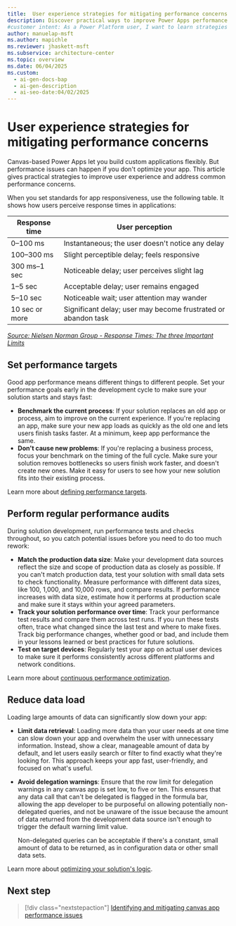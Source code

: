 ```yaml
---
title:  User experience strategies for mitigating performance concerns
description: Discover practical ways to improve Power Apps performance and keep your apps responsive. Learn how to set targets and optimize data.
#customer intent: As a Power Platform user, I want to learn strategies to improve app performance so that my apps stay responsive and users have a better experience.
author: manuelap-msft
ms.author: mapichle
ms.reviewer: jhaskett-msft
ms.subservice: architecture-center
ms.topic: overview
ms.date: 06/04/2025
ms.custom:
  - ai-gen-docs-bap
  - ai-gen-description
  - ai-seo-date:04/02/2025
---
```

# User experience strategies for mitigating performance concerns

Canvas-based Power Apps let you build custom applications flexibly. But performance issues can happen if you don't optimize your app. This article gives practical strategies to improve user experience and address common performance concerns.

When you set standards for app responsiveness, use the following table. It shows how users perceive response times in applications:

| Response time | User perception                             |
|---------------|---------------------------------------------|
| 0–100 ms      | Instantaneous; the user doesn't notice any delay      |
| 100–300 ms    | Slight perceptible delay; feels responsive  |
| 300 ms–1 sec  | Noticeable delay; user perceives slight lag |
| 1–5 sec       | Acceptable delay; user remains engaged      |
| 5–10 sec      | Noticeable wait; user attention may wander  |
| 10 sec or more| Significant delay; user may become frustrated or abandon task |

*[Source: Nielsen Norman Group - Response Times: The three Important Limits](https://www.nngroup.com/articles/response-times-3-important-limits/)*

## Set performance targets

Good app performance means different things to different people. Set your performance goals early in the development cycle to make sure your solution starts and stays fast:

- **Benchmark the current process**: If your solution replaces an old app or process, aim to improve on the current experience. If you're replacing an app, make sure your new app loads as quickly as the old one and lets users finish tasks faster. At a minimum, keep app performance the same.
- **Don't cause new problems**: If you're replacing a business process, focus your benchmark on the timing of the full cycle. Make sure your solution removes bottlenecks so users finish work faster, and doesn't create new ones. Make it easy for users to see how your new solution fits into their existing process.

Learn more about [defining performance targets](/power-platform/well-architected/performance-efficiency/performance-targets).

## Perform regular performance audits

During solution development, run performance tests and checks throughout, so you catch potential issues before you need to do too much rework:

- **Match the production data size**: Make your development data sources reflect the size and scope of production data as closely as possible. If you can't match production data, test your solution with small data sets to check functionality. Measure performance with different data sizes, like 100, 1,000, and 10,000 rows, and compare results. If performance increases with data size, estimate how it performs at production scale and make sure it stays within your agreed parameters.
- **Track your solution performance over time**: Track your performance test results and compare them across test runs. If you run these tests often, trace what changed since the last test and where to make fixes. Track big performance changes, whether good or bad, and include them in your lessons learned or best practices for future solutions.
- **Test on target devices**: Regularly test your app on actual user devices to make sure it performs consistently across different platforms and network conditions.

Learn more about [continuous performance optimization](/power-platform/well-architected/performance-efficiency/continuous-performance-optimize).

## Reduce data load

Loading large amounts of data can significantly slow down your app:

- **Limit data retrieval**: Loading more data than your user needs at one time can slow down your app and overwhelm the user with unnecessary information. Instead, show a clear, manageable amount of data by default, and let users easily search or filter to find exactly what they're looking for. This approach keeps your app fast, user-friendly, and focused on what's useful.
- **Avoid delegation warnings**: Ensure that the row limit for delegation warnings in any canvas app is set low, to five or ten. This ensures that any data call that can't be delegated is flagged in the formula bar, allowing the app developer to be purposeful on allowing potentially non-delegated queries, and not be unaware of the issue because the amount of data returned from the development data source isn't enough to trigger the default warning limit value.

  Non-delegated queries can be acceptable if there's a constant, small amount of data to be returned, as in configuration data or other small data sets.

Learn more about [optimizing your solution's logic](/power-platform/well-architected/performance-efficiency/optimize-code).

## Next step

> [!div class="nextstepaction"]
> [Identifying and mitigating canvas app performance issues](top-issues.md)
